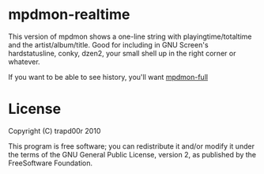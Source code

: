 mpdmon-realtime
===============
This version of mpdmon shows a one-line string with playingtime/totaltime
and the artist/album/title. Good for including in GNU Screen's hardstatusline,
conky, dzen2, your small shell up in the right corner or whatever.

If you want to be able to see history, you'll want [mpdmon-full][1]

[1]:http://github.com/trapd00r/mpdmon-full "mpdmon-full"

License
=======
Copyright (C) trapd00r 2010

This program is free software; you can redistribute it and/or modify it under
the terms of the GNU General Public License, version 2, as published by the
FreeSoftware Foundation.
